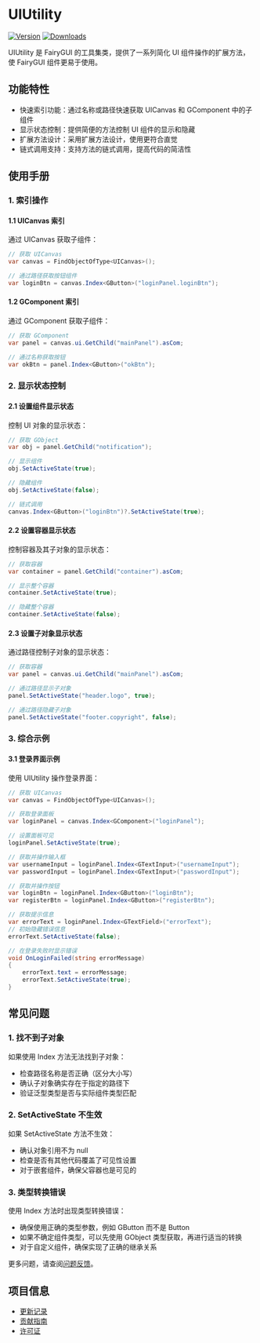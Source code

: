 # UIUtility

[![Version](https://img.shields.io/github/package-json/v/eframework-org/U3D.FGUI)](https://github.com/eframework-org/U3D.FGUI)
[![Downloads](https://img.shields.io/github/downloads/eframework-org/U3D.FGUI/total)](https://github.com/eframework-org/U3D.FGUI/releases)  

UIUtility 是 FairyGUI 的工具集类，提供了一系列简化 UI 组件操作的扩展方法，使 FairyGUI 组件更易于使用。

## 功能特性

- 快速索引功能：通过名称或路径快速获取 UICanvas 和 GComponent 中的子组件
- 显示状态控制：提供简便的方法控制 UI 组件的显示和隐藏
- 扩展方法设计：采用扩展方法设计，使用更符合直觉
- 链式调用支持：支持方法的链式调用，提高代码的简洁性

## 使用手册

### 1. 索引操作

#### 1.1 UICanvas 索引

通过 UICanvas 获取子组件：

```csharp
// 获取 UICanvas
var canvas = FindObjectOfType<UICanvas>();

// 通过路径获取按钮组件
var loginBtn = canvas.Index<GButton>("loginPanel.loginBtn");
```

#### 1.2 GComponent 索引

通过 GComponent 获取子组件：

```csharp
// 获取 GComponent
var panel = canvas.ui.GetChild("mainPanel").asCom;

// 通过名称获取按钮
var okBtn = panel.Index<GButton>("okBtn");
```

### 2. 显示状态控制

#### 2.1 设置组件显示状态

控制 UI 对象的显示状态：

```csharp
// 获取 GObject
var obj = panel.GetChild("notification");

// 显示组件
obj.SetActiveState(true);

// 隐藏组件
obj.SetActiveState(false);

// 链式调用
canvas.Index<GButton>("loginBtn")?.SetActiveState(true);
```

#### 2.2 设置容器显示状态

控制容器及其子对象的显示状态：

```csharp
// 获取容器
var container = panel.GetChild("container").asCom;

// 显示整个容器
container.SetActiveState(true);

// 隐藏整个容器
container.SetActiveState(false);
```

#### 2.3 设置子对象显示状态

通过路径控制子对象的显示状态：

```csharp
// 获取容器
var panel = canvas.ui.GetChild("mainPanel").asCom;

// 通过路径显示子对象
panel.SetActiveState("header.logo", true);

// 通过路径隐藏子对象
panel.SetActiveState("footer.copyright", false);
```

### 3. 综合示例

#### 3.1 登录界面示例

使用 UIUtility 操作登录界面：

```csharp
// 获取 UICanvas
var canvas = FindObjectOfType<UICanvas>();

// 获取登录面板
var loginPanel = canvas.Index<GComponent>("loginPanel");

// 设置面板可见
loginPanel.SetActiveState(true);

// 获取并操作输入框
var usernameInput = loginPanel.Index<GTextInput>("usernameInput");
var passwordInput = loginPanel.Index<GTextInput>("passwordInput");

// 获取并操作按钮
var loginBtn = loginPanel.Index<GButton>("loginBtn");
var registerBtn = loginPanel.Index<GButton>("registerBtn");

// 获取提示信息
var errorText = loginPanel.Index<GTextField>("errorText");
// 初始隐藏错误信息
errorText.SetActiveState(false);

// 在登录失败时显示错误
void OnLoginFailed(string errorMessage)
{
    errorText.text = errorMessage;
    errorText.SetActiveState(true);
}
```

## 常见问题

### 1. 找不到子对象

如果使用 Index 方法无法找到子对象：
- 检查路径名称是否正确（区分大小写）
- 确认子对象确实存在于指定的路径下
- 验证泛型类型是否与实际组件类型匹配

### 2. SetActiveState 不生效

如果 SetActiveState 方法不生效：
- 确认对象引用不为 null
- 检查是否有其他代码覆盖了可见性设置
- 对于嵌套组件，确保父容器也是可见的

### 3. 类型转换错误

使用 Index 方法时出现类型转换错误：
- 确保使用正确的类型参数，例如 GButton 而不是 Button
- 如果不确定组件类型，可以先使用 GObject 类型获取，再进行适当的转换
- 对于自定义组件，确保实现了正确的继承关系

更多问题，请查阅[问题反馈](../CONTRIBUTING.md#问题反馈)。

## 项目信息

- [更新记录](../CHANGELOG.md)
- [贡献指南](../CONTRIBUTING.md)
- [许可证](../LICENSE.md)
